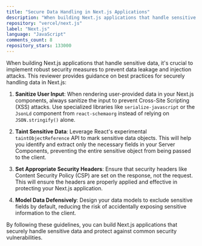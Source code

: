 ```yaml
---
title: "Secure Data Handling in Next.js Applications"
description: "When building Next.js applications that handle sensitive data, it's crucial to implement robust security measures to prevent data leakage and injection attacks."
repository: "vercel/next.js"
label: "Next.js"
language: "JavaScript"
comments_count: 8
repository_stars: 133000
---
```


When building Next.js applications that handle sensitive data, it's crucial to implement robust security measures to prevent data leakage and injection attacks. This reviewer provides guidance on best practices for securely handling data in Next.js:

1. **Sanitize User Input**: When rendering user-provided data in your Next.js components, always sanitize the input to prevent Cross-Site Scripting (XSS) attacks. Use specialized libraries like `serialize-javascript` or the `JsonLd` component from `react-schemaorg` instead of relying on `JSON.stringify()` alone.

2. **Taint Sensitive Data**: Leverage React's experimental `taintObjectReference` API to mark sensitive data objects. This will help you identify and extract only the necessary fields in your Server Components, preventing the entire sensitive object from being passed to the client.

3. **Set Appropriate Security Headers**: Ensure that security headers like Content Security Policy (CSP) are set on the response, not the request. This will ensure the headers are properly applied and effective in protecting your Next.js application.

4. **Model Data Defensively**: Design your data models to exclude sensitive fields by default, reducing the risk of accidentally exposing sensitive information to the client.

By following these guidelines, you can build Next.js applications that securely handle sensitive data and protect against common security vulnerabilities.